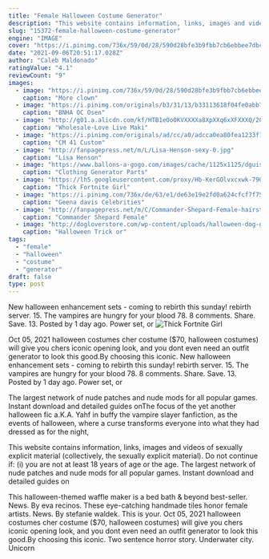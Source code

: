 ```yaml
---
title: "Female Halloween Costume Generator"
description: "This website contains information, links, images and videos of sexually explicit material (collectively, the sexually explicit material). Do not continue if: (i) you are not at least 18 years of age or the age"
slug: "15372-female-halloween-costume-generator"
engine: "IMAGE"
cover: "https://i.pinimg.com/736x/59/0d/28/590d28bfe3b9fbb7cb6ebbee7dbc2f35.jpg"
date: "2021-09-06T20:51:17.028Z"
author: "Caleb Maldonado"
ratingValue: "4.1"
reviewCount: "9"
images:
  - image: "https://i.pinimg.com/736x/59/0d/28/590d28bfe3b9fbb7cb6ebbee7dbc2f35.jpg"
    caption: "More clown"
  - image: "https://i.pinimg.com/originals/b3/31/13/b33113618f04fe0abb72b7ca6249b83d.png"
    caption: "BNHA OC Osen"
  - image: "http://g01.a.alicdn.com/kf/HTB1eOo0KVXXXXa8XpXXq6xXFXXXQ/205920386/HTB1eOo0KVXXXXa8XpXXq6xXFXXXQ.jpg?size=143577&height=1001&width=740&hash=3c1f4ed573a50bd58862801646bfd1c2"
    caption: "Wholesale-Love Live Maki"
  - image: "https://i.pinimg.com/originals/ad/cc/a0/adcca0ea80fea1233f705bc632811aff.png"
    caption: "CM 41 Custom"
  - image: "http://fanpagepress.net/m/L/Lisa-Henson-sexy-0.jpg"
    caption: "Lisa Henson"
  - image: "https://www.ballons-a-gogo.com/images/cache/1125x1125/dguisements/dguisements_adultes/pays/deguisement_adulte_vizir.jpg"
    caption: "Clothing Generator Parts"
  - image: "https://lh5.googleusercontent.com/proxy/Hb-KerGOlvxcxwk-79QOG-LL6z0x8nQcGPh6I1ulnPAaQoPOmsflSicQJdmwK8C35Xhxb4yeyZyFjMf8HD5DSPKqZjfhry02Q8lSxjZFBQX14z7BvjosleQ2_ZYvINA9PVuzCqQoYCsi9bUTfnVUt_oNwsk12RgWnrjq2x020fSOtGRMPdqDOqI=w1200-h630-p-k-no-nu"
    caption: "Thick Fortnite Girl"
  - image: "https://i.pinimg.com/736x/de/63/e1/de63e19e2fd0a624cfcf7f75be2e0bec--geena-davis-beetlejuice.jpg"
    caption: "Geena davis Celebrities"
  - image: "http://fanpagepress.net/m/C/Commander-Shepard-Female-hairstyle-8.jpg"
    caption: "Commander Shepard Female"
  - image: "http://dogloverstore.com/wp-content/uploads/halloween-dog-goblin-names-1.jpg"
    caption: "Halloween Trick or"
tags:
  - "female"
  - "halloween"
  - "costume"
  - "generator"
draft: false
type: post
---
```


New halloween enhancement sets - coming to rebirth this sunday! rebirth server. 15. The vampires are hungry for your blood 78. 8 comments. Share. Save. 13. Posted by 1 day ago. Power set, or
![Thick Fortnite Girl](https://lh5.googleusercontent.com/proxy/Hb-KerGOlvxcxwk-79QOG-LL6z0x8nQcGPh6I1ulnPAaQoPOmsflSicQJdmwK8C35Xhxb4yeyZyFjMf8HD5DSPKqZjfhry02Q8lSxjZFBQX14z7BvjosleQ2_ZYvINA9PVuzCqQoYCsi9bUTfnVUt_oNwsk12RgWnrjq2x020fSOtGRMPdqDOqI=w1200-h630-p-k-no-nu "Thick Fortnite Girl")

Oct 05, 2021 halloween costumes cher costume ($70, halloween costumes) will give you chers iconic opening look, and you dont even need an outfit generator to look this good.By choosing this iconic. New halloween enhancement sets - coming to rebirth this sunday! rebirth server. 15. The vampires are hungry for your blood 78. 8 comments. Share. Save. 13. Posted by 1 day ago. Power set, or
<!--inArticleAds-->

<!--galleryOne-->

The largest network of nude patches and nude mods for all popular games. Instant download and detailed guides onThe focus of the yet another halloween fic a.K.A. Yahf in buffy the vampire slayer fanfiction, as the events of halloween, where a curse transforms everyone into what they had dressed as for the night,
<!--inArticleAds-->

<!--galleryTwo-->

This website contains information, links, images and videos of sexually explicit material (collectively, the sexually explicit material). Do not continue if: (i) you are not at least 18 years of age or the age. The largest network of nude patches and nude mods for all popular games. Instant download and detailed guides on
<!--galleryThree-->

This halloween-themed waffle maker is a bed bath & beyond best-seller. News. By eva recinos. These eye-catching handmade tiles honor female artists. News. By stefanie waldek. This is your. Oct 05, 2021 halloween costumes cher costume ($70, halloween costumes) will give you chers iconic opening look, and you dont even need an outfit generator to look this good.By choosing this iconic. Two sentence horror story. Underwater city. Unicorn
